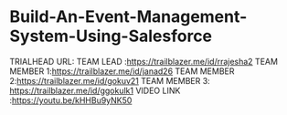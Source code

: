 # Build-An-Event-Management-System-Using-Salesforce
TRIALHEAD URL:
TEAM LEAD :https://trailblazer.me/id/rrajesha2
TEAM MEMBER 1:https://trailblazer.me/id/janad26
TEAM MEMBER 2:https://trailblazer.me/id/gokuv21
TEAM MEMBER 3: https://trailblazer.me/id/ggokulk1 
VIDEO LINK :https://youtu.be/kHHBu9yNK50
